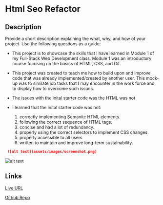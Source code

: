 # Html Seo Refactor

## Description

Provide a short description explaining the what, why, and how of your project. Use the following questions as a guide:

- This project is to showcase the skills that I have learned in Module 1 of my Full-Stack Web Development class. Module 1 was an introductory course focusing on the basics of HTML, CSS, and Git.
- This project was created to teach me how to build upon and improve code that was already implemented/created by another user. This mock-up was to similate job tasks that I may encounter in the work force and to display how to overcome such issues.
- The issues with the inital starter code was the HTML was not 
- I learned that the inital starter code was not:

    1. correctly implementing Semanitc HTML elements.
    2. following the correct sequence of HTML tags.
    3. concise and had a lot of redundancy.
    4. properly using the correct selectors to implement CSS changes.
    5. properly accessible to all users
    6. written to maintain and improve long-term sustainability.


```md
 ![alt text](assets/images/screenshot.png)
 ```


 ![alt text](assets/images/screenshot.png)



## Links

[Live URL](https://github.com/ggpleasant692/html-seo-refactor/)

[Github Repo](https://github.com/ggpleasant692/html-seo-refactor.git)